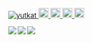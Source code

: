 <p align="left"> 
  <a href="https://github.com/kanakanho/kanakanho/">
    <img src="https://komarev.com/ghpvc/?username=kanakanho" alt="yutkat" />
  </a>
  <a href="http://twitter.com/Shiba_ao_">
    <img height="20" src="https://img.shields.io/twitter/follow/Fafner_sou?label=Twitter&logo=twitter&style=flat" />
  </a>
  <a href="https://github.com/kanakanho">
    <img height="20" src="https://img.shields.io/github/followers/kanakanho?label=follow&logo=github&style=flat" />
  </a>
  <a href="http://qiita.com/kanakanho">
    <img height="20" src="https://qiita-badge.apiapi.app/s/kanakanho/posts.svg" />
  </a>
  <//qiita.com/kanakanho">
    <img height="20" src="https://qiita-badge.apiapi.app/s/happy663/contributions.svg" />
  </a>
</p>

<a href="https://github.com/anuraghazra/github-readme-stats">
  <img align="left" src="https://github-readme-stats.vercel.app/api?username=kanakanho&count_private=true&show_icons=true" />
</a>
<a href="https://github.com/anuraghazra/github-readme-stats">
  <img align="left" src="https://github-readme-stats.vercel.app/api/top-langs/?username=kanakanho&layout=compact&hide=SWIG,TeX,Makefile,jupyter%20notebook,c%23,ShaderLab,HLSL,HTML" />
</a>

<a href="https://github.com/ryo-ma/github-profile-trophy">
  <img src="https://github-profile-trophy.vercel.app/?username=kanakanho">
</a>

